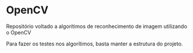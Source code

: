 # OpenCV
Repositório voltado a algorítimos de reconhecimento de imagem utilizando o OpenCV

Para fazer os testes nos algorítimos, basta manter a estrutura do projeto.

